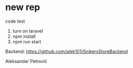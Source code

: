 # new rep
 code test

1. turn on laravel
2. npm install
3. npm run start

Backend: https://github.com/alek101/SnikersStoreBackend

Aleksandar Petrović
